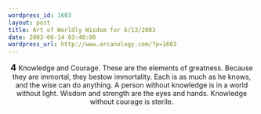 ```yaml
--- 
wordpress_id: 1603
layout: post
title: Art of Worldly Wisdom for 6/13/2003
date: 2003-06-14 03:40:00
wordpress_url: http://www.arcanology.com/?p=1603
---
```

<center>
                                                                                                                                                        <b><font size="+1">4</font></b> Knowledge and Courage. These are the elements of greatness. Because they are immortal, they bestow immortality. Each is as much as he knows, and the wise can do anything. A person without knowledge is in a world without light. Wisdom and strength are the eyes and hands. Knowledge without courage is sterile.
                                                                                                                                                      </center>